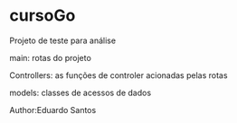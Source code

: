 # cursoGo

Projeto de teste para análise 

main: rotas do projeto 

Controllers: as funções de controler acionadas pelas rotas 

models: classes de acessos de dados

Author:Eduardo Santos
